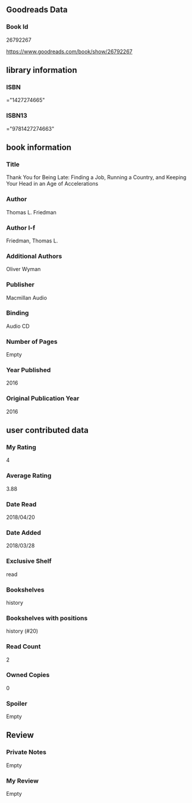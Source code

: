 <!-- This template shows how to bulk convert all columns of data into one markdown file -->
<!-- caveat: substitution key matches column headers from default export. You will get a KeyError if there's a mismatch -->

## Goodreads Data

### Book Id 

26792267

https://www.goodreads.com/book/show/26792267

## library information

### ISBN 
="1427274665"

### ISBN13 
="9781427274663"

## book information

### Title
Thank You for Being Late: Finding a Job, Running a Country, and Keeping Your Head in an Age of Accelerations

### Author 
Thomas L. Friedman

### Author l-f 
Friedman, Thomas L.

### Additional Authors
Oliver Wyman

### Publisher 
Macmillan Audio

### Binding
Audio CD

### Number of Pages
Empty

### Year Published
2016

### Original Publication Year 
2016

## user contributed data

### My Rating
4

### Average Rating
3.88

### Date Read
2018/04/20

### Date Added
2018/03/28

### Exclusive Shelf
read

### Bookshelves
history

### Bookshelves with positions
history (#20)

### Read Count
2

### Owned Copies
0

### Spoiler 
Empty

## Review

### Private Notes
Empty

### My Review
Empty